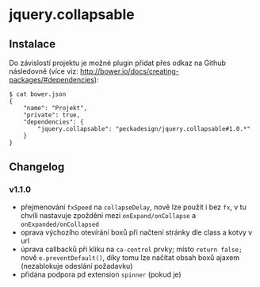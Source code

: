 # jquery.collapsable

## Instalace

Do závislostí projektu je možné plugin přidat přes odkaz na Github následovně (více viz: http://bower.io/docs/creating-packages/#dependencies):

```
$ cat bower.json
{
	"name": "Projekt",
	"private": true,
	"dependencies": {
		"jquery.collapsable": "peckadesign/jquery.collapsable#1.0.*"
	}
}
```

## Changelog

### v1.1.0

- přejmenování `fxSpeed` na `collapseDelay`, nově lze použít i bez `fx`, v tu chvíli nastavuje zpoždění mezi `onExpand/onCollapse` a `onExpanded/onCollapsed`
- oprava výchozího otevírání boxů při načtení stránky dle class a kotvy v url
- úprava callbacků při kliku na `ca-control` prvky; místo `return false;` nově `e.preventDefault()`, díky tomu lze načítat obsah boxů ajaxem (nezablokuje odeslání požadavku)
- přidána podpora pd extension `spinner` (pokud je)
